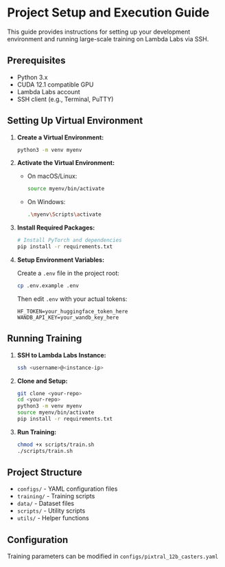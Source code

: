 # Project Setup and Execution Guide

This guide provides instructions for setting up your development environment and running large-scale training on Lambda Labs via SSH.

## Prerequisites

- Python 3.x
- CUDA 12.1 compatible GPU
- Lambda Labs account
- SSH client (e.g., Terminal, PuTTY)

## Setting Up Virtual Environment

1. **Create a Virtual Environment:**

   ```bash
   python3 -m venv myenv
   ```

2. **Activate the Virtual Environment:**

   - On macOS/Linux:
     ```bash
     source myenv/bin/activate
     ```
   - On Windows:
     ```bash
     .\myenv\Scripts\activate
     ```

3. **Install Required Packages:**

   ```bash
   # Install PyTorch and dependencies
   pip install -r requirements.txt
   ```

4. **Setup Environment Variables:**

   Create a `.env` file in the project root:
   ```bash
   cp .env.example .env
   ```
   Then edit `.env` with your actual tokens:
   ```
   HF_TOKEN=your_huggingface_token_here
   WANDB_API_KEY=your_wandb_key_here
   ```

## Running Training

1. **SSH to Lambda Labs Instance:**
   ```bash
   ssh <username>@<instance-ip>
   ```

2. **Clone and Setup:**
   ```bash
   git clone <your-repo>
   cd <your-repo>
   python3 -m venv myenv
   source myenv/bin/activate
   pip install -r requirements.txt
   ```

3. **Run Training:**
   ```bash
   chmod +x scripts/train.sh
   ./scripts/train.sh
   ```

## Project Structure

- `configs/` - YAML configuration files
- `training/` - Training scripts
- `data/` - Dataset files
- `scripts/` - Utility scripts
- `utils/` - Helper functions

## Configuration

Training parameters can be modified in `configs/pixtral_12b_casters.yaml`